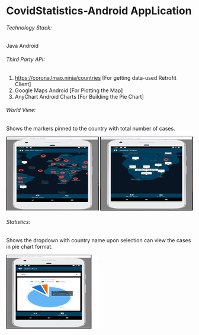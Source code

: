 # CovidStatistics-Android AppLication


###### Technology Stack: 
Java Android

###### Third Party API: 
1.	https://corona.lmao.ninja/countries [For getting data-used Retrofit Client]
2.	Google Maps Android [For Plotting the Map]
3.	AnyChart Android Charts [For Building the Pie Chart]

###### World View: 
Shows the markers pinned to the country with total number of cases.

<img src="/images/WorldView.PNG" width="250" height="200">

<img src="/images/TestCase.png" width="250" height="200">


###### Statistics: 
Shows the dropdown with country name upon selection can view the cases in pie chart format.

<img src="/images/PieChart.PNG" width="250" height="200">
